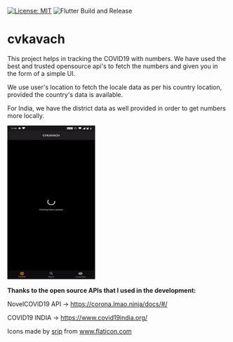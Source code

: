 [![License: MIT](https://img.shields.io/badge/License-MIT-yellow.svg)](https://opensource.org/licenses/MIT) ![Flutter Build and Release](https://github.com/neo7337/cvkavach_1/workflows/Flutter%20Build%20and%20Release/badge.svg?branch=master)

# cvkavach

This project helps in tracking the COVID19 with numbers. We have used the best and trusted opensource api's to fetch the numbers and given you in the form of a simple UI.

We use user's location to fetch the locale data as per his country location, provided the country's data is available.

For India, we have the district data as well provided in order to get numbers more locally.

<img src="demo/demoApp.gif" height="350" width="200">

<b>Thanks to the open source APIs that I used in the development:</b>

NovelCOVID19 API -> https://corona.lmao.ninja/docs/#/

COVID19 INDIA -> https://www.covid19india.org/

<div>Icons made by <a href="https://www.flaticon.com/authors/srip" title="srip">srip</a> from <a href="https://www.flaticon.com/" title="Flaticon">www.flaticon.com</a></div>

